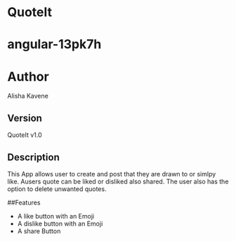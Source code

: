 # QuoteIt
# angular-13pk7h
# Author
Alisha Kavene
## Version
QuoteIt v1.0

## Description
This App allows user to create and post that they are drawn to or simlpy like. Ausers quote can be liked or disliked also shared. The user also has the option to delete unwanted quotes.

##Features
* A like button with an Emoji
* A dislike button with an Emoji
* A share Button


